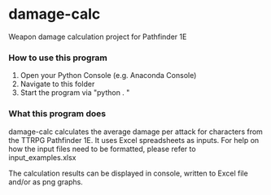 # damage-calc
Weapon damage calculation project for Pathfinder 1E

### How to use this program
1. Open your Python Console (e.g. Anaconda Console)
2. Navigate to this folder
3. Start the program via "python . <optional parameters>"

### What this program does
damage-calc calculates the average damage per attack for characters from the TTRPG Pathfinder 1E. It uses Excel spreadsheets as inputs. For help on how the input files need to be formatted, please refer to input_examples.xlsx

The calculation results can be displayed in console, written to Excel file and/or as png graphs.